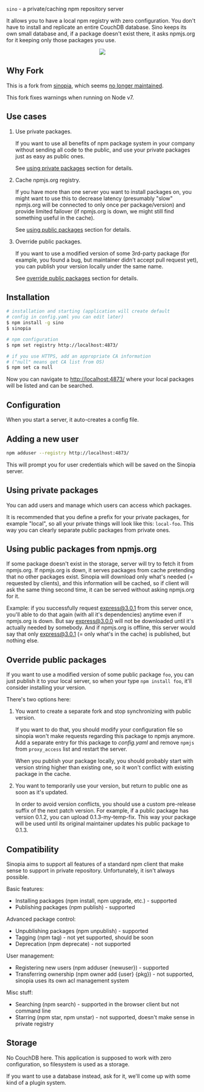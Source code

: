 `sino` - a private/caching npm repository server

It allows you to have a local npm registry with zero configuration. You don't have to install and replicate an entire CouchDB database. Sino keeps its own small database and, if a package doesn't exist there, it asks npmjs.org for it keeping only those packages you use.

<p align="center"><img src="https://f.cloud.github.com/assets/999113/1795553/680177b2-6a1d-11e3-82e1-02193aa4e32e.png"></p>

## Why Fork

This is a fork from [sinopia](https://www.npmjs.com/package/sinopia), which seems [no longer maintained](https://github.com/rlidwka/sinopia/issues/376).

This fork fixes warnings when running on Node v7.

## Use cases

1. Use private packages.

   If you want to use all benefits of npm package system in your company without sending all code to the public, and use your private packages just as easy as public ones.

   See [using private packages](#using-private-packages) section for details.

2. Cache npmjs.org registry.

   If you have more than one server you want to install packages on, you might want to use this to decrease latency
   (presumably "slow" npmjs.org will be connected to only once per package/version) and provide limited failover (if npmjs.org is down, we might still find something useful in the cache).

   See [using public packages](#using-public-packages-from-npmjsorg) section for details.

3. Override public packages.

   If you want to use a modified version of some 3rd-party package (for example, you found a bug, but maintainer didn't accept pull request yet), you can publish your version locally under the same name.

   See [override public packages](#override-public-packages) section for details.

## Installation

```bash
# installation and starting (application will create default
# config in config.yaml you can edit later)
$ npm install -g sino
$ sinopia

# npm configuration
$ npm set registry http://localhost:4873/

# if you use HTTPS, add an appropriate CA information
# ("null" means get CA list from OS)
$ npm set ca null
```

Now you can navigate to [http://localhost:4873/](http://localhost:4873/) where your local packages will be listed and can be searched.

## Configuration

When you start a server, it auto-creates a config file.

## Adding a new user

```bash
npm adduser --registry http://localhost:4873/
```

This will prompt you for user credentials which will be saved on the Sinopia server.

## Using private packages

You can add users and manage which users can access which packages.

It is recommended that you define a prefix for your private packages, for example "local", so all your private things will look like this: `local-foo`. This way you can clearly separate public packages from private ones.

## Using public packages from npmjs.org

If some package doesn't exist in the storage, server will try to fetch it from npmjs.org. If npmjs.org is down, it serves packages from cache pretending that no other packages exist. Sinopia will download only what's needed (= requested by clients), and this information will be cached, so if client will ask the same thing second time, it can be served without asking npmjs.org for it.

Example: if you successfully request express@3.0.1 from this server once, you'll able to do that again (with all it's dependencies) anytime even if npmjs.org is down. But say express@3.0.0 will not be downloaded until it's actually needed by somebody. And if npmjs.org is offline, this server would say that only express@3.0.1 (= only what's in the cache) is published, but nothing else.

## Override public packages

If you want to use a modified version of some public package `foo`, you can just publish it to your local server, so when your type `npm install foo`, it'll consider installing your version.

There's two options here:

1. You want to create a separate fork and stop synchronizing with public version.

   If you want to do that, you should modify your configuration file so sinopia won't make requests regarding this package to npmjs anymore. Add a separate entry for this package to *config.yaml* and remove `npmjs` from `proxy_access` list and restart the server.

   When you publish your package locally, you should probably start with version string higher than existing one, so it won't conflict with existing package in the cache.

2. You want to temporarily use your version, but return to public one as soon as it's updated.

   In order to avoid version conflicts, you should use a custom pre-release suffix of the next patch version. For example, if a public package has version 0.1.2, you can upload 0.1.3-my-temp-fix. This way your package will be used until its original maintainer updates his public package to 0.1.3.

## Compatibility

Sinopia aims to support all features of a standard npm client that make sense to support in private repository. Unfortunately, it isn't always possible.

Basic features:

- Installing packages (npm install, npm upgrade, etc.) - supported
- Publishing packages (npm publish) - supported

Advanced package control:

- Unpublishing packages (npm unpublish) - supported
- Tagging (npm tag) - not yet supported, should be soon
- Deprecation (npm deprecate) - not supported

User management:

- Registering new users (npm adduser {newuser}) - supported
- Transferring ownership (npm owner add {user} {pkg}) - not supported, sinopia uses its own acl management system

Misc stuff:

- Searching (npm search) - supported in the browser client but not command line
- Starring (npm star, npm unstar) - not supported, doesn't make sense in private registry

## Storage

No CouchDB here. This application is supposed to work with zero configuration, so filesystem is used as a storage.

If you want to use a database instead, ask for it, we'll come up with some kind of a plugin system.
